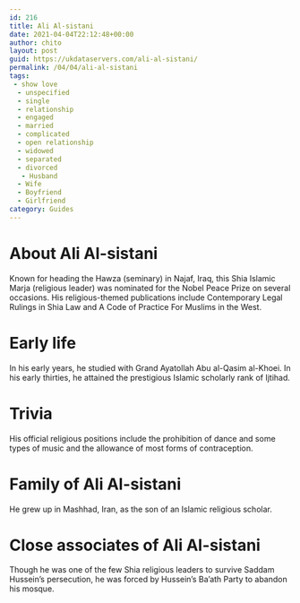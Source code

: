 ```yaml
---
id: 216
title: Ali Al-sistani
date: 2021-04-04T22:12:48+00:00
author: chito
layout: post
guid: https://ukdataservers.com/ali-al-sistani/
permalink: /04/04/ali-al-sistani
tags:
 - show love
  - unspecified
  - single
  - relationship
  - engaged
  - married
  - complicated
  - open relationship
  - widowed
  - separated
  - divorced
   - Husband
  - Wife
  - Boyfriend
  - Girlfriend
category: Guides
---
```




  
  
#  About Ali Al-sistani
                  
                  
                  
Known for heading the Hawza (seminary) in Najaf, Iraq, this Shia Islamic Marja (religious leader) was nominated for the Nobel Peace Prize on several occasions. His religious-themed publications include Contemporary Legal Rulings in Shia Law and A Code of Practice For Muslims in the West.
                  
                
                
                
# Early life
                  
                  
                  
In his early years, he studied with Grand Ayatollah Abu al-Qasim al-Khoei. In his early thirties, he attained the prestigious Islamic scholarly rank of Ijtihad.
                  
                
                
                
# Trivia
                  
                  
                  
His official religious positions include the prohibition of dance and some types of music and the allowance of most forms of contraception.
                  
                
                
                
# Family of Ali Al-sistani
                  
                  
                  
He grew up in Mashhad, Iran, as the son of an Islamic religious scholar.
                  
                
                
                
# Close associates of Ali Al-sistani
                  
                  
                  
Though he was one of the few Shia religious leaders to survive Saddam Hussein&#8217;s persecution, he was forced by Hussein&#8217;s Ba&#8217;ath Party to abandon his mosque.
                  
                
              
            
          
          
          
    
    
  
